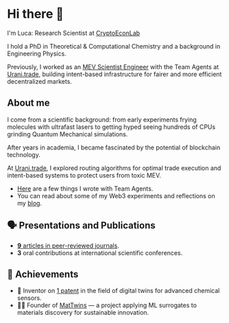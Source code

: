 # Hi there 👋 

I'm Luca: Research Scientist at [CryptoEconLab](https://cryptoeconlab.com/)

I hold a PhD in Theoretical & Computational Chemistry and a background in Engineering Physics.

Previously, I worked as an [MEV Scientist Engineer](https://www.urani.trade/blog/godspeed) with the Team Agents at [Urani.trade](https://github.com/urani-trade), building intent-based infrastructure for fairer and more efficient decentralized markets.

## About me 

I come from a scientific background: from early experiments frying molecules with ultrafast lasers to getting hyped seeing hundreds of CPUs grinding Quantum Mechanical simulations. 

After years in academia, I became fascinated by the potential of blockchain technology.

At [Urani.trade](https://github.com/urani-trade), I explored routing algorithms for optimal trade execution and intent-based systems to protect users from toxic MEV.
- [Here](https://www.urani.trade/blog) are a few things I wrote with Team Agents.
- You can read about some of my Web3 experiments and reflections on my [blog](https://naiky.vercel.app/web3).  


## 🗣️ Presentations and Publications

- [**9** articles in peer-reviewed journals](https://scholar.google.com/citations?user=SsTwaqEAAAAJ&hl=en&oi=ao).
- **3** oral contributions at international scientific conferences.

## 🎯 Achievements
- 🧠 Inventor on [1 patent](https://patentscope.wipo.int/search/en/detail.jsf?docId=WO2024033744&_cid=P12-M5QLKW-67125-1) in the field of digital twins for advanced chemical sensors.
- 👨‍🔬 Founder of [MatTwins](https://sites.google.com/view/matwins/home) — a project applying ML surrogates to materials discovery for sustainable innovation.
